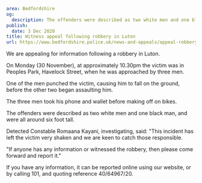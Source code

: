 ```yaml
area: Bedfordshire
og:
  description: The offenders were described as two white men and one black man, and were all around six foot tall.
publish:
  date: 3 Dec 2020
title: Witness appeal following robbery in Luton
url: https://www.bedfordshire.police.uk/news-and-appeals/appeal-robbery-luton-dec20
```

We are appealing for information following a robbery in Luton.

On Monday (30 November), at approximately 10.30pm the victim was in Peoples Park, Havelock Street, when he was approached by three men.

One of the men punched the victim, causing him to fall on the ground, before the other two began assaulting him.

The three men took his phone and wallet before making off on bikes.

The offenders were described as two white men and one black man, and were all around six foot tall.

Detected Constable Romaana Kayani, investigating, said: "This incident has left the victim very shaken and we are keen to catch those responsible.

"If anyone has any information or witnessed the robbery, then please come forward and report it."

If you have any information, it can be reported online using our website, or by calling 101, and quoting reference 40/64967/20.
